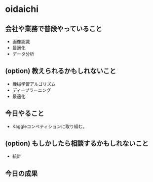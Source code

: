 ﻿# oidaichi

## 会社や業務で普段やっていること
* 画像認識
* 最適化
* データ分析
## (option) 教えられるかもしれないこと
* 機械学習アルゴリズム
* ディープラーニング
* 最適化
## 今日やること
* Kaggleコンペティションに取り組む。
## (option) もしかしたら相談するかもしれないこと
* 統計
## 今日の成果
